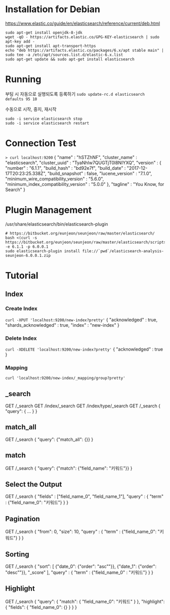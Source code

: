 <!-- TITLE: Elasticsearch -->
<!-- SUBTITLE: A quick summary of Elasticsearch -->

# Installation for Debian
https://www.elastic.co/guide/en/elasticsearch/reference/current/deb.html
```
sudo apt-get install openjdk-8-jdk
wget -qO - https://artifacts.elastic.co/GPG-KEY-elasticsearch | sudo apt-key add -
sudo apt-get install apt-transport-https
echo "deb https://artifacts.elastic.co/packages/6.x/apt stable main" | sudo tee -a /etc/apt/sources.list.d/elastic-6.x.list
sudo apt-get update && sudo apt-get install elasticsearch
```
# Running
부팅 시 자동으로 실행되도록 등록하기
`sudo update-rc.d elasticsearch defaults 95 10`

수동으로 시작, 중지, 재시작
```sudo -i service elasticsearch start
sudo -i service elasticsearch stop
sudo -i service elasticsearch restart
```

# Connection Test
`> curl localhost:9200`
{
  "name" : "hSTZhNF",
  "cluster_name" : "elasticsearch",
  "cluster_uuid" : "TyaNhlw7QUGTjT0l8NIYXQ",
  "version" : {
    "number" : "6.1.1",
    "build_hash" : "bd92e7f",
    "build_date" : "2017-12-17T20:23:25.338Z",
    "build_snapshot" : false,
    "lucene_version" : "7.1.0",
    "minimum_wire_compatibility_version" : "5.6.0",
    "minimum_index_compatibility_version" : "5.0.0"
  },
  "tagline" : "You Know, for Search"
}

# Plugin Management
/usr/share/elasticsearch/bin/elasticsearch-plugin

```
# https://bitbucket.org/eunjeon/seunjeon/raw/master/elasticsearch/
bash <(curl -s https://bitbucket.org/eunjeon/seunjeon/raw/master/elasticsearch/scripts/downloader.sh) -e 6.1.1 -p 6.0.0.1
sudo elasticsearch-plugin install file://`pwd`/elasticsearch-analysis-seunjeon-6.0.0.1.zip
```

# Tutorial
## Index
### Create Index
`curl -XPUT 'localhost:9200/new-index?pretty'`
{
  "acknowledged" : true,
  "shards_acknowledged" : true,
  "index" : "new-index"
}

### Delete Index
`curl -XDELETE 'localhost:9200/new-index?pretty'`
{
  "acknowledged" : true
}

### Mapping
`curl 'localhost:9200/new-index/_mapping/group?pretty'`



## _search
GET /_search
GET /index/_search
GET /index/type/_search
GET /_search
{
  "query": { ... }
}


## match_all
GET /_search
{
  "query": {"match_all": {}}
}

## match
GET /_search
{
  "query": {"match": {"field_name": "키워드"}}
}


## Select the Output
GET /_search
{
  "fields" : ["field_name_0", "field_name_1"],
  "query" : {
    "term" : {"field_name_0": "키워드"}
  }
}


## Pagination
GET /_search
{
  "from": 0,
  "size": 10,
  "query" : {
    "term" : {"field_name_0": "키워드"}
  }
}


## Sorting
GET /_search
{
  "sort": [
    {"date_0": {"order": "asc""}},
    {"date_1": {"order": "desc""}},
    "_score"
  ],
  "query" : {
    "term" : {"field_name_0" : "키워드"}
  }
}


## Highlight
GET /_search
{
  "query": {
    "match": {
      "field_name_0": "키워드"
    }
  },
  "highlight": {
    "fields": {
      "field_name_0": {}
    }
  }
}


